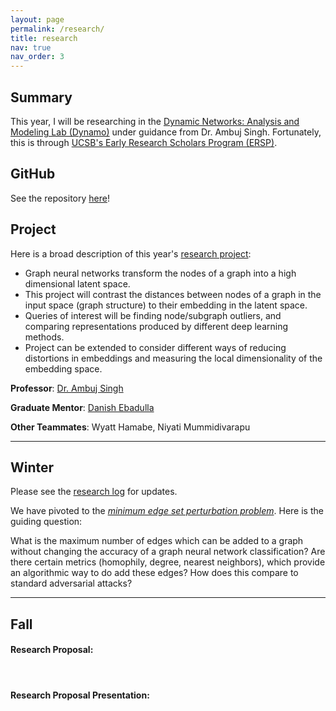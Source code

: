 ```yaml
---
layout: page
permalink: /research/
title: research
nav: true
nav_order: 3
---
```

## Summary
This year, I will be researching in the [Dynamic Networks: Analysis and Modeling Lab (Dynamo)](https://dynamo.cs.ucsb.edu/) under guidance from Dr. Ambuj Singh. 
Fortunately, this is through [UCSB's Early Research Scholars Program (ERSP)](https://ersp.cs.ucsb.edu/home).

## GitHub
See the repository [here](https://github.com/wrcorcoran/querying-graphs)!

## Project
Here is a broad description of this year's [research project](https://ersp.cs.ucsb.edu/2023-2024-projects/group-6-2023-2024):
- Graph neural networks transform the nodes of a graph into a high dimensional latent space.
- This project will contrast the distances between nodes of a graph in the input space (graph structure) to their embedding in the latent space.
- Queries of interest will be finding node/subgraph outliers, and comparing representations produced by different deep learning methods.
- Project can be extended to consider different ways of reducing distortions in embeddings and measuring the local dimensionality of the embedding space.

**Professor**: [Dr. Ambuj Singh](https://sites.cs.ucsb.edu/~ambuj/)

**Graduate Mentor**: [Danish Ebadulla](https://scholar.google.com/citations?user=LNzVTfcAAAAJ&hl=en)

**Other Teammates**: Wyatt Hamabe, Niyati Mummidivarapu

---
## Winter

Please see the [research log](https://github.com/wrcorcoran/2324_TeamSingh_ERSP) for updates.

We have pivoted to the [*minimum edge set perturbation problem*](https://github.com/wrcorcoran/minimum-edge-set-perturbation). Here is the guiding question:

What is the maximum number of edges which can be added to a graph without changing the accuracy of a graph neural network classification? Are there certain metrics (homophily, degree, nearest neighbors), which provide an algorithmic way to do add these edges? How does this compare to standard adversarial attacks?

---
## Fall

#### Research Proposal:
<object data="../assets/pdf/SinghProjectProposal-Final-Final.pdf" width="1000" height="1000" type='application/pdf'></object>

&nbsp;

#### Research Proposal Presentation:
<object data="../assets/pdf/FINALSLIDES_TEAMSINGH.pdf" width="1000" height="1000" type='application/pdf'></object>